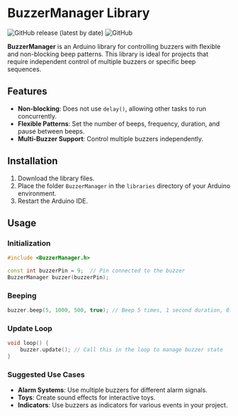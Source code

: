 # BuzzerManager Library
![GitHub release (latest by date)](https://img.shields.io/github/v/release/baaaaan1/BuzzerManager)
![GitHub](https://img.shields.io/github/license/baaaaan1/BuzzerManager)

**BuzzerManager** is an Arduino library for controlling buzzers with flexible and non-blocking beep patterns. This library is ideal for projects that require independent control of multiple buzzers or specific beep sequences.

## Features
- **Non-blocking**: Does not use `delay()`, allowing other tasks to run concurrently.
- **Flexible Patterns**: Set the number of beeps, frequency, duration, and pause between beeps.
- **Multi-Buzzer Support**: Control multiple buzzers independently.

## Installation
1. Download the library files.
2. Place the folder `BuzzerManager` in the `libraries` directory of your Arduino environment.
3. Restart the Arduino IDE.

## Usage
### Initialization
```cpp
#include <BuzzerManager.h>

const int buzzerPin = 9;  // Pin connected to the buzzer
BuzzerManager buzzer(buzzerPin);
```

### Beeping
```cpp
buzzer.beep(5, 1000, 500, true); // Beep 5 times, 1 second duration, 0.5 second pause, buzzer on
```

### Update Loop
```cpp
void loop() {
    buzzer.update(); // Call this in the loop to manage buzzer state
}
```

### Suggested Use Cases
- **Alarm Systems**: Use multiple buzzers for different alarm signals.
- **Toys**: Create sound effects for interactive toys.
- **Indicators**: Use buzzers as indicators for various events in your project.
